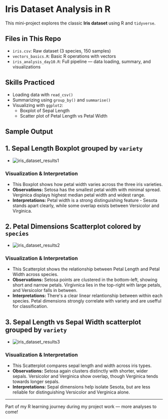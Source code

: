 # Iris Dataset Analysis in R

This mini-project explores the classic **Iris dataset** using R and `tidyverse`.

## Files in This Repo

- `iris.csv`: Raw dataset (3 species, 150 samples)
- `vectors_basics.R`: Basic R operations with vectors
- `iris_analysis_day10.R`: Full pipeline — data loading, summary, and visualizations

## Skills Practiced

- Loading data with `read_csv()`
- Summarizing using `group_by()` and `summarise()`
- Visualizing with `ggplot2`:
  - Boxplot of Sepal Length
  - Scatter plot of Petal Length vs Petal Width

## Sample Output

## **1. Sepal Length Boxplot** grouped by `variety`
- ![iris_dataset_results1](https://github.com/user-attachments/assets/b97b3a0b-243d-468c-81eb-706dbe43bb98)
### Visualization & Interpretation 
  - This Boxplot shows how petal width varies across the three iris varieties.
  - **Observations:** Setosa has the smallest petal width with minimal spread. Verginica displays highest median petal width and widest range.
  - **Interpretations:** Petal width is a strong distinguishing feature - Sesota stands apart clearly, while some overlap exists between Versicolor and Virginica.


  
## **2. Petal Dimensions Scatterplot** colored by `species`
- ![iris_dataset_results2](https://github.com/user-attachments/assets/557eb848-dfab-48b8-be24-ba7c59f23e6e)
### Visualization & Interpretation
  - This Scatterplot shows the relationship between Petal Length and Petal Width across species.
  - **Observations:** Setosa points are clustered in the bottom-left, showing short and narrow petals. Virgivnica lies in the top-right with large petals, and Versicolor falls in between.
  - **Interpretations:** There's a clear linear relantionship between within each species. Petal dimensions strongly correlate with variety and are usefful for classification.


  
## **3. Sepal Length vs Sepal Width scatterplot** grouped by `variety`
- ![iris_dataset_results3](https://github.com/user-attachments/assets/107b7446-1672-425b-83ff-03611c1fbb5c)
### Visualization & Interpretation
  - This Scatterplot compares sepal length and width across iris types.
  - **Observations:** Setosa again clusters distinctly with shorter, wider sepals. Versicolor and Verginica show overlap, though Verginica tends towards longer sepals.
  - **Interpretations:** Sepal dimensions help isolate Sesota, but are less reliable for distinguishing Versicolor and Verginica alone.
 
  
---

Part of my R learning journey during my project work — more analyses to come!
